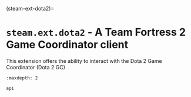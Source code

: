 (steam-ext-dota2)=

# `steam.ext.dota2` - A Team Fortress 2 Game Coordinator client

This extension offers the ability to interact with the Dota 2 Game Coordinator (Dota 2 GC)

```{toctree}
:maxdepth: 2

api
```
